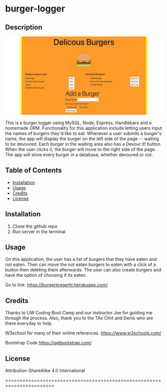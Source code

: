 # burger-logger

## Description

![burger logger](./public/assets/css/images/burglogger.png)


This is a burger logger using MySQL, Node, Express, Handlebars and a homemade ORM. Functionality for this application include letting users input the names of burgers they'd like to eat. Whenever a user submits a burger's name, the app will display the burger on the left side of the page -- waiting to be devoured. Each burger in the waiting area also has a Devour it! button. When the user clicks it, the burger will move to the right side of the page. The app will store every burger in a database, whether devoured or not.



## Table of Contents

* [Installation](#installation)
* [Usage](#usage)
* [Credits](#credits)
* [License](#license)

## Installation
1. Clone the github repo
2. Run server in the terminal

## Usage 
On this application, the user has a list of burgers that they have eaten and not eaten. Then can move the not eaten burgers to eaten with a click of a button then deleting them afterwards. The user can also create burgers and have the option of choosing if its eaten.

Go to link: https://burgerloggerhl.herokuapp.com/

## Credits

Thanks to UW Coding Boot Camp and our instructor Joe for guiding me through the process. Also, thank you to the TAs Clint and Denis who are there everyday to help.

W3school for many of their online references.
https://www.w3schools.com/ 

Bootstrap Code
https://getbootstrap.com/



## License

Attribution-ShareAlike 4.0 International

=======================================================================